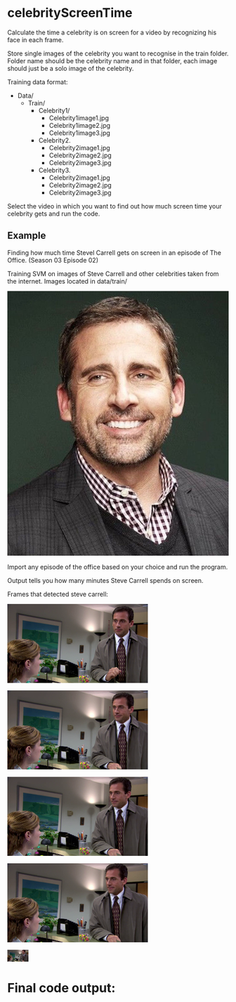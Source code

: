# celebrityScreenTime

Calculate the time a celebrity is on screen for a video by recognizing his face in each frame.

Store single images of the celebrity you want to recognise in the train folder. Folder name should be the celebrity name and in that folder, each image should just be a solo image of the celebrity.

Training data format:
* Data/
  *   Train/
      *   Celebrity1/
          * Celebrity1image1.jpg
          * Celebrity1image2.jpg
          * Celebrity1image3.jpg
      *   Celebrity2.
          * Celebrity2image1.jpg
          * Celebrity2image2.jpg
          * Celebrity2image3.jpg
      *   Celebrity3.
          * Celebrity2image1.jpg
          * Celebrity2image2.jpg
          * Celebrity2image3.jpg
        
Select the video in which you want to find out how much screen time your celebrity gets and run the code.

## Example 

Finding how much time Stevel Carrell gets on screen in an episode of The Office. (Season 03 Episode 02)

Training SVM on images of Steve Carrell and other celebrities taken from the internet. Images located in data/train/

![alt text](https://github.com/VedantDesai11/celebrityScreenTime/blob/master/data/train/Steve_Carrell/Steve_Carell.jpg?raw=true)

Import any episode of the office based on your choice and run the program. 

Output tells you how many minutes Steve Carrell spends on screen.

Frames that detected steve carrell:

![alt text](https://raw.githubusercontent.com/VedantDesai11/celebrityScreenTime/master/Example/Unknown.png)

![alt text](https://raw.githubusercontent.com/VedantDesai11/celebrityScreenTime/master/Example/Unknown-2.png)

![alt text](https://raw.githubusercontent.com/VedantDesai11/celebrityScreenTime/master/Example/Unknown-3.png)

![alt text](https://raw.githubusercontent.com/VedantDesai11/celebrityScreenTime/master/Example/Unknown-4.png)

<img src="https://raw.githubusercontent.com/VedantDesai11/celebrityScreenTime/master/Example/Unknown-4.png" width="48">

# Final code output: 





